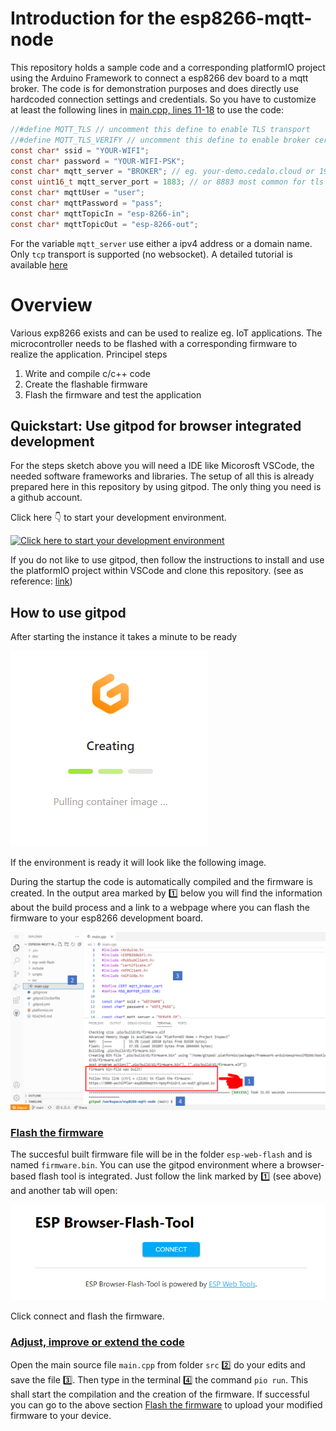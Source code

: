 # Introduction for the esp8266-mqtt-node
This repository holds a sample code and a corresponding platformIO project using the Arduino Framework to connect a esp8266 dev board to a mqtt broker.
The code is for demonstration purposes and does directly use hardcoded connection settings and credentials. So you have to customize at least the following lines in [main.cpp, lines 11-18](blob/main/src/main.cpp) to use the code:
```c
//#define MQTT_TLS // uncomment this define to enable TLS transport
//#define MQTT_TLS_VERIFY // uncomment this define to enable broker certificate verification
const char* ssid = "YOUR-WIFI";
const char* password = "YOUR-WIFI-PSK";
const char* mqtt_server = "BROKER"; // eg. your-demo.cedalo.cloud or 192.168.1.11
const uint16_t mqtt_server_port = 1883; // or 8883 most common for tls transport
const char* mqttUser = "user";
const char* mqttPassword = "pass";
const char* mqttTopicIn = "esp-8266-in";
const char* mqttTopicOut = "esp-8266-out";
```
For the variable ```mqtt_server``` use either a ipv4 address or a domain name. Only ```tcp``` transport is supported (no websocket).
A detailed tutorial is available [here](https://cedalo.com/blog/)

# Overview
Various exp8266 exists and can be used to realize eg. IoT applications. The microcontroller needs to be flashed with a corresponding firmware to realize the application. 
Principel steps
1. Write and compile c/c++ code
2. Create the flashable firmware
3. Flash the firmware and test the application

## Quickstart: Use gitpod for browser integrated development
For the steps sketch above you will need a IDE like Micorosft VSCode, the needed software frameworks and libraries.
The setup of all this is already prepared here in this repository by using gitpod. The only thing you need is a github account.

Click here 👇 to start your development environment.

[![Click here to start your development environment](https://gitpod.io/button/open-in-gitpod.svg)](https://gitpod.io/#https://github.com/aschiffler/esp8266-mqtt-node)

If you do not like to use gitpod, then follow the instructions to install and use the platformIO project within VSCode and clone this repository. (see as reference: [link](https://randomnerdtutorials.com/vs-code-platformio-ide-esp32-esp8266-arduino/))

## How to use gitpod
After starting the instance it takes a minute to be ready

![](doc/gitpod_pulling_image.png)

If the environment is ready it will look like the following image.

During the startup the code is automatically compiled and the firmware is created. In the output area marked by 1️⃣ below you will find the information about the build process and a link to a webpage where you can flash the firmware to your esp8266 development board.

![](doc/gitpod_overview.png)

### [Flash the firmware](#flash)
The succesful built firmware file will be in the folder ```esp-web-flash```  and is named ```firmware.bin```.
You can use the gitpod environment where a browser-based flash tool is integrated. Just follow the link marked by 1️⃣ (see above) and another tab will open:

![](doc/flash_tool.png)

Click connect and flash the firmware.

### [Adjust, improve or extend the code](#edit)
Open the main source file ```main.cpp``` from folder ```src``` 2️⃣ do your edits and save the file 3️⃣. Then type in the terminal 4️⃣ the command ```pio run```. This shall start the compilation and the creation of the firmware. If successful you can go to the above section [Flash the firmware](#flash) to upload your modified firmware to your device.
